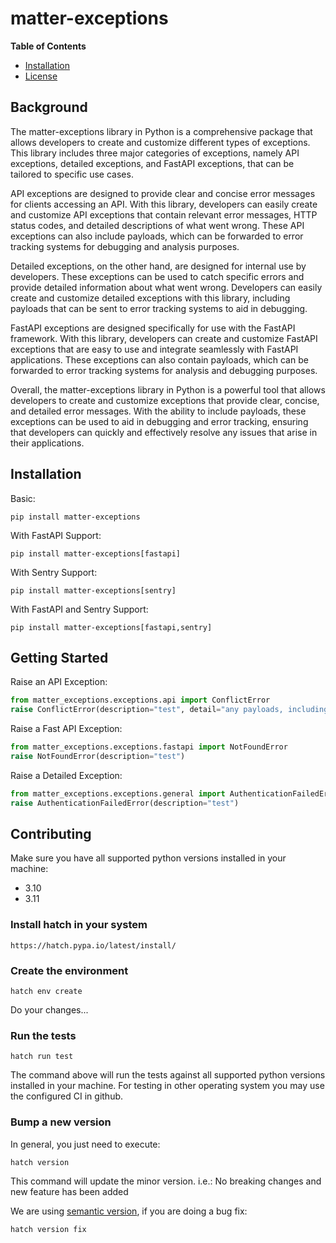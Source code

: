 # matter-exceptions

**Table of Contents**

- [Installation](#installation)
- [License](#license)

## Background

The matter-exceptions library in Python is a comprehensive package that allows developers to create and customize different types of exceptions. This library includes three major categories of exceptions, namely API exceptions, detailed exceptions, and FastAPI exceptions, that can be tailored to specific use cases.

API exceptions are designed to provide clear and concise error messages for clients accessing an API. With this library, developers can easily create and customize API exceptions that contain relevant error messages, HTTP status codes, and detailed descriptions of what went wrong. These API exceptions can also include payloads, which can be forwarded to error tracking systems for debugging and analysis purposes.

Detailed exceptions, on the other hand, are designed for internal use by developers. These exceptions can be used to catch specific errors and provide detailed information about what went wrong. Developers can easily create and customize detailed exceptions with this library, including payloads that can be sent to error tracking systems to aid in debugging.

FastAPI exceptions are designed specifically for use with the FastAPI framework. With this library, developers can create and customize FastAPI exceptions that are easy to use and integrate seamlessly with FastAPI applications. These exceptions can also contain payloads, which can be forwarded to error tracking systems for analysis and debugging purposes.

Overall, the matter-exceptions library in Python is a powerful tool that allows developers to create and customize exceptions that provide clear, concise, and detailed error messages. With the ability to include payloads, these exceptions can be used to aid in debugging and error tracking, ensuring that developers can quickly and effectively resolve any issues that arise in their applications.


## Installation

Basic:
```console
pip install matter-exceptions
```

With FastAPI Support:
```console
pip install matter-exceptions[fastapi]
```

With Sentry Support:
```console
pip install matter-exceptions[sentry]
```

With FastAPI and Sentry Support:
```console
pip install matter-exceptions[fastapi,sentry]
```


## Getting Started
Raise an API Exception:
```python
from matter_exceptions.exceptions.api import ConflictError
raise ConflictError(description="test", detail="any payloads, including dicts or objects")
```

Raise a Fast API Exception:
```python
from matter_exceptions.exceptions.fastapi import NotFoundError
raise NotFoundError(description="test")
```

Raise a Detailed Exception:
```python
from matter_exceptions.exceptions.general import AuthenticationFailedError
raise AuthenticationFailedError(description="test")
```


## Contributing

Make sure you have all supported python versions installed in your machine:

* 3.10
* 3.11

### Install hatch in your system

```https://hatch.pypa.io/latest/install/```

### Create the environment

```console
hatch env create
```

Do your changes...

### Run the tests

```console
hatch run test
```

The command above will run the tests against all supported python versions
installed in your machine. For testing in other operating system you may use the
configured CI in github. 

### Bump a new version

In general, you just need to execute:

```console
hatch version
```

This command will update the minor version. i.e.:
No breaking changes and new feature has been added

We are using [semantic version](https://semver.org/), if you are doing a bug fix:

```console
hatch version fix
```
